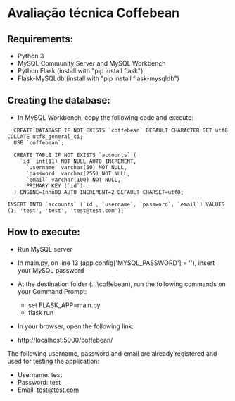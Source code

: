 # Avaliação técnica Coffebean

## Requirements:

- Python 3
- MySQL Community Server and MySQL Workbench
- Python Flask (install with "pip install flask")
- Flask-MySQLdb (install with "pip install flask-mysqldb")

## Creating the database:

- In MySQL Workbench, copy the following code and execute:
```
  CREATE DATABASE IF NOT EXISTS `coffebean` DEFAULT CHARACTER SET utf8 COLLATE utf8_general_ci;
  USE `coffebean`;
  
  CREATE TABLE IF NOT EXISTS `accounts` (
    `id` int(11) NOT NULL AUTO_INCREMENT,
      `username` varchar(50) NOT NULL,
      `password` varchar(255) NOT NULL,
      `email` varchar(100) NOT NULL,
      PRIMARY KEY (`id`)
  ) ENGINE=InnoDB AUTO_INCREMENT=2 DEFAULT CHARSET=utf8;
  
INSERT INTO `accounts` (`id`, `username`, `password`, `email`) VALUES (1, 'test', 'test', 'test@test.com');
```
## How to execute:

- Run MySQL server
- In main.py, on line 13 (app.config['MYSQL_PASSWORD'] = ''), insert your MySQL password
- At the destination folder (...\coffebean), run the following commands on your Command Prompt:
  - set FLASK_APP=main.py
  - flask run
 
 - In your browser, open the following link:
 
  - http://localhost:5000/coffebean/
 
 The following username, password and email are already registered and used for testing the application:
 - Username: test
 - Password: test
 - Email: test@test.com
